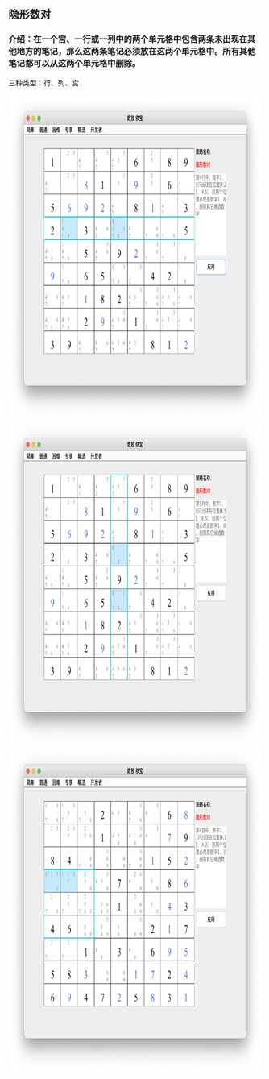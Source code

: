 ## 隐形数对    
### 介绍：在一个宫、一行或一列中的两个单元格中包含两条未出现在其他地方的笔记，那么这两条笔记必须放在这两个单元格中。所有其他笔记都可以从这两个单元格中删除。  
三种类型：行、列、宫

<img src="picture/hidden_pairs_row_CN.png" width="825" height="645" >
<img src="picture/hidden_pairs_col_CN.png" width="825" height="645" >
<img src="picture/hidden_pairs_box_CN.png" width="825" height="645" >